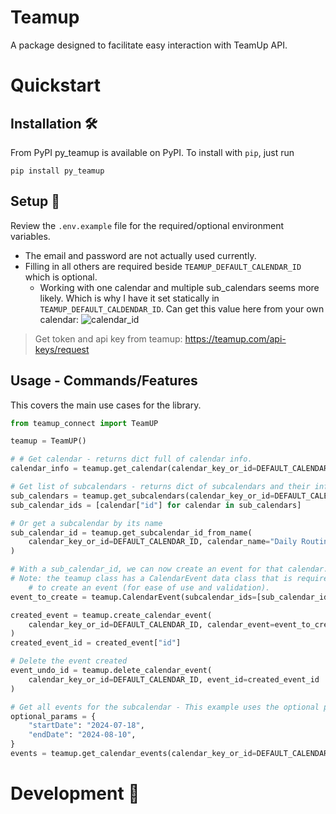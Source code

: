 # Teamup
A package designed to facilitate easy interaction with TeamUp API.

# Quickstart

## Installation 🛠️

From PyPI
py_teamup is available on PyPI. To install with `pip`, just run

```
pip install py_teamup
```

##  Setup 🔨

Review the `.env.example` file for the required/optional environment variables.
- The email and password are not actually used currently.
- Filling in all others are required beside `TEAMUP_DEFAULT_CALENDAR_ID` which is optional.
    - Working with one calendar and multiple sub_calendars seems more likely. Which is why I have it set statically in `TEAMUP_DEFAULT_CALDENDAR_ID`. Can get this value here from your own calendar:
    ![calendar_id](img/teamup_calendar_key_example.png)

> Get token and api key from teamup: https://teamup.com/api-keys/request

## Usage - Commands/Features

This covers the main use cases for the library.

```python
from teamup_connect import TeamUP

teamup = TeamUP()

# # Get calendar - returns dict full of calendar info.
calendar_info = teamup.get_calendar(calendar_key_or_id=DEFAULT_CALENDAR_ID)

# Get list of subcalendars - returns dict of subcalendars and their info.
sub_calendars = teamup.get_subcalendars(calendar_key_or_id=DEFAULT_CALENDAR_ID)
sub_calendar_ids = [calendar["id"] for calendar in sub_calendars]

# Or get a subcalendar by its name
sub_calendar_id = teamup.get_subcalendar_id_from_name(
    calendar_key_or_id=DEFAULT_CALENDAR_ID, calendar_name="Daily Routine"
)

# With a sub_calendar_id, we can now create an event for that calendar.
# Note: the teamup class has a CalendarEvent data class that is required
    # to create an event (for ease of use and validation).
event_to_create = teamup.CalendarEvent(subcalendar_ids=[sub_calendar_id], title="Test Event")

created_event = teamup.create_calendar_event(
    calendar_key_or_id=DEFAULT_CALENDAR_ID, calendar_event=event_to_create
)
created_event_id = created_event["id"]

# Delete the event created
event_undo_id = teamup.delete_calendar_event(
    calendar_key_or_id=DEFAULT_CALENDAR_ID, event_id=created_event_id
)

# Get all events for the subcalendar - This example uses the optional parameter with a date range
optional_params = {
    "startDate": "2024-07-18",
    "endDate": "2024-08-10",
}
events = teamup.get_calendar_events(calendar_key_or_id=DEFAULT_CALENDAR_ID, query=optional_params)


```

# Development  🔧
